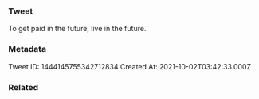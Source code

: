 ### Tweet
To get paid in the future, live in the future.

### Metadata
Tweet ID: 1444145755342712834
Created At: 2021-10-02T03:42:33.000Z

### Related


